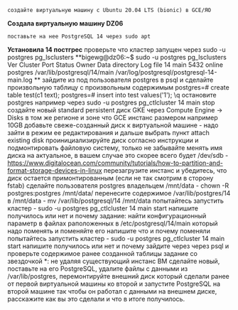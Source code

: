     создайте виртуальную машину c Ubuntu 20.04 LTS (bionic) в GCE/ЯО
**Создала виртуальную машину DZ06**  
    
    поставьте на нее PostgreSQL 14 через sudo apt
**Установила 14 постгрес** 
    проверьте что кластер запущен через sudo -u postgres pg_lsclusters
**bigewg@dz06:~$ sudo -u postgres pg_lsclusters
Ver Cluster Port Status Owner    Data directory              Log file
14  main    5432 online postgres /var/lib/postgresql/14/main /var/log/postgresql/postgresql-14-main.log
 **
    зайдите из под пользователя postgres в psql и сделайте произвольную таблицу с произвольным содержимым
    postgres=# create table test(c1 text);
    postgres=# insert into test values('1');
    \q
    остановите postgres например через sudo -u postgres pg_ctlcluster 14 main stop
    создайте новый standard persistent диск GKE через Compute Engine -> Disks в том же регионе и зоне что GCE инстанс размером например 10GB
    добавьте свеже-созданный диск к виртуальной машине - надо зайти в режим ее редактирования и дальше выбрать пункт attach existing disk
    проинициализируйте диск согласно инструкции и подмонтировать файловую систему, только не забывайте менять имя диска на актуальное, в вашем случае это скорее всего будет /dev/sdb - https://www.digitalocean.com/community/tutorials/how-to-partition-and-format-storage-devices-in-linux
    перезагрузите инстанс и убедитесь, что диск остается примонтированным (если не так смотрим в сторону fstab)
    сделайте пользователя postgres владельцем /mnt/data - chown -R postgres:postgres /mnt/data/
    перенесите содержимое /var/lib/postgres/14 в /mnt/data - mv /var/lib/postgresql/14 /mnt/data
    попытайтесь запустить кластер - sudo -u postgres pg_ctlcluster 14 main start
    напишите получилось или нет и почему
    задание: найти конфигурационный параметр в файлах раположенных в /etc/postgresql/14/main который надо поменять и поменяйте его
    напишите что и почему поменяли
    попытайтесь запустить кластер - sudo -u postgres pg_ctlcluster 14 main start
    напишите получилось или нет и почему
    зайдите через через psql и проверьте содержимое ранее созданной таблицы
    задание со звездочкой *: не удаляя существующий инстанс ВМ сделайте новый, поставьте на его PostgreSQL, удалите файлы с данными из /var/lib/postgres, перемонтируйте внешний диск который сделали ранее от первой виртуальной машины ко второй и запустите PostgreSQL на второй машине так чтобы он работал с данными на внешнем диске, расскажите как вы это сделали и что в итоге получилось.


